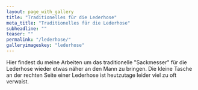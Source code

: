 ```yaml
---
layout: page_with_gallery
title: "Traditionelles für die Lederhose"
meta_title: "Traditionelles für die Lederhose"
subheadline: ""
teaser: ""
permalink: "/lederhose/"
galleryimageskey: "lederhose"
---
```

Hier findest du meine Arbeiten um das traditionelle "Sackmesser" für die Lederhose wieder etwas
näher an den Mann zu bringen. Die kleine Tasche an der rechten Seite einer Lederhose ist
heutzutage leider viel zu oft verwaist.
<br>



